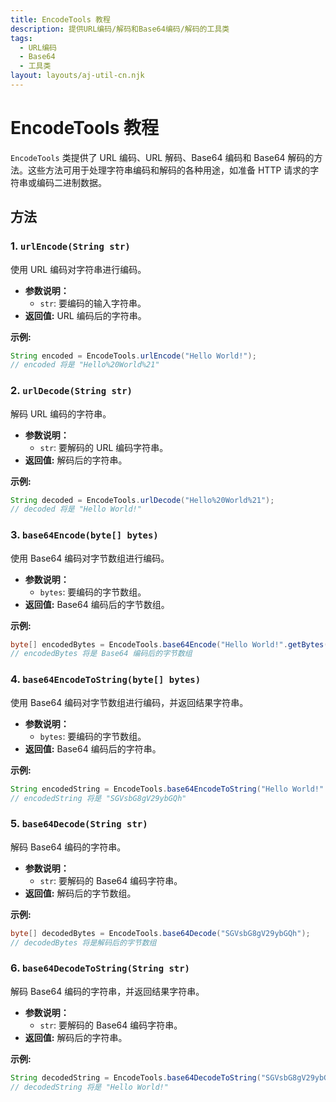 ```yaml
---
title: EncodeTools 教程
description: 提供URL编码/解码和Base64编码/解码的工具类
tags:
  - URL编码
  - Base64
  - 工具类
layout: layouts/aj-util-cn.njk
---
```


# EncodeTools 教程

`EncodeTools` 类提供了 URL 编码、URL 解码、Base64 编码和 Base64 解码的方法。这些方法可用于处理字符串编码和解码的各种用途，如准备
HTTP 请求的字符串或编码二进制数据。

## 方法

### 1. `urlEncode(String str)`

使用 URL 编码对字符串进行编码。

* **参数说明：**
    * `str`: 要编码的输入字符串。
* **返回值:** URL 编码后的字符串。

**示例:**

```java
String encoded = EncodeTools.urlEncode("Hello World!");
// encoded 将是 "Hello%20World%21"
```

### 2. `urlDecode(String str)`

解码 URL 编码的字符串。

* **参数说明：**
    * `str`: 要解码的 URL 编码字符串。
* **返回值:** 解码后的字符串。

**示例:**

```java
String decoded = EncodeTools.urlDecode("Hello%20World%21");
// decoded 将是 "Hello World!"
```

### 3. `base64Encode(byte[] bytes)`

使用 Base64 编码对字节数组进行编码。

* **参数说明：**
    * `bytes`: 要编码的字节数组。
* **返回值:** Base64 编码后的字节数组。

**示例:**

```java
byte[] encodedBytes = EncodeTools.base64Encode("Hello World!".getBytes());
// encodedBytes 将是 Base64 编码后的字节数组
```

### 4. `base64EncodeToString(byte[] bytes)`

使用 Base64 编码对字节数组进行编码，并返回结果字符串。

* **参数说明：**
    * `bytes`: 要编码的字节数组。
* **返回值:** Base64 编码后的字符串。

**示例:**

```java
String encodedString = EncodeTools.base64EncodeToString("Hello World!".getBytes());
// encodedString 将是 "SGVsbG8gV29ybGQh"
```

### 5. `base64Decode(String str)`

解码 Base64 编码的字符串。

* **参数说明：**
    * `str`: 要解码的 Base64 编码字符串。
* **返回值:** 解码后的字节数组。

**示例:**

```java
byte[] decodedBytes = EncodeTools.base64Decode("SGVsbG8gV29ybGQh");
// decodedBytes 将是解码后的字节数组
```

### 6. `base64DecodeToString(String str)`

解码 Base64 编码的字符串，并返回结果字符串。

* **参数说明：**
    * `str`: 要解码的 Base64 编码字符串。
* **返回值:** 解码后的字符串。

**示例:**

```java
String decodedString = EncodeTools.base64DecodeToString("SGVsbG8gV29ybGQh");
// decodedString 将是 "Hello World!"
```
